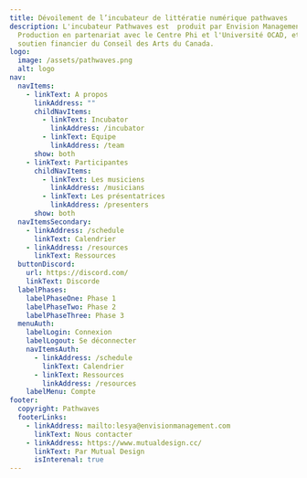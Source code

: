 ```yaml
---
title: Dévoilement de l’incubateur de littératie numérique pathwaves
description: L'incubateur Pathwaves est  produit par Envision Management &
  Production en partenariat avec le Centre Phi et l'Université OCAD, et avec le
  soutien financier du Conseil des Arts du Canada.
logo:
  image: /assets/pathwaves.png
  alt: logo
nav:
  navItems:
    - linkText: A propos
      linkAddress: ""
      childNavItems:
        - linkText: Incubator
          linkAddress: /incubator
        - linkText: Equipe
          linkAddress: /team
      show: both
    - linkText: Participantes
      childNavItems:
        - linkText: Les musiciens
          linkAddress: /musicians
        - linkText: Les présentatrices
          linkAddress: /presenters
      show: both
  navItemsSecondary:
    - linkAddress: /schedule
      linkText: Calendrier
    - linkAddress: /resources
      linkText: Ressources
  buttonDiscord:
    url: https://discord.com/
    linkText: Discorde
  labelPhases:
    labelPhaseOne: Phase 1
    labelPhaseTwo: Phase 2
    labelPhaseThree: Phase 3
  menuAuth:
    labelLogin: Connexion
    labelLogout: Se déconnecter
    navItemsAuth:
      - linkAddress: /schedule
        linkText: Calendrier
      - linkText: Ressources
        linkAddress: /resources
    labelMenu: Compte
footer:
  copyright: Pathwaves
  footerLinks:
    - linkAddress: mailto:lesya@envisionmanagement.com
      linkText: Nous contacter
    - linkAddress: https://www.mutualdesign.cc/
      linkText: Par Mutual Design
      isInterenal: true
---
```

